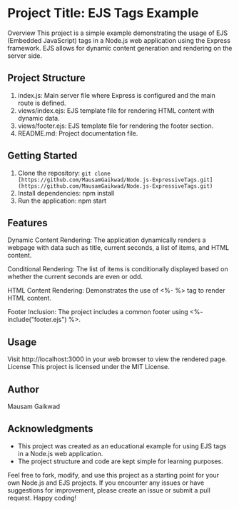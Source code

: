 # Project Title: EJS Tags Example
Overview
This project is a simple example demonstrating the usage of EJS (Embedded JavaScript) tags in a Node.js web application using the Express framework. EJS allows for dynamic content generation and rendering on the server side.

## Project Structure
1. index.js: Main server file where Express is configured and the main route is defined.
2. views/index.ejs: EJS template file for rendering HTML content with dynamic data.
3. views/footer.ejs: EJS template file for rendering the footer section.
3. README.md: Project documentation file.

## Getting Started
1. Clone the repository: ``git clone [https://github.com/MausamGaikwad/Node.js-ExpressiveTags.git](https://github.com/MausamGaikwad/Node.js-ExpressiveTags.git)``
2. Install dependencies: npm install
3. Run the application: npm start

## Features
Dynamic Content Rendering: The application dynamically renders a webpage with data such as title, current seconds, a list of items, and HTML content.

Conditional Rendering: The list of items is conditionally displayed based on whether the current seconds are even or odd.

HTML Content Rendering: Demonstrates the use of <%- %> tag to render HTML content.

Footer Inclusion: The project includes a common footer using <%- include("footer.ejs") %>.

## Usage
Visit http://localhost:3000 in your web browser to view the rendered page.
License
This project is licensed under the MIT License.

## Author

Mausam Gaikwad

## Acknowledgments
- This project was created as an educational example for using EJS tags in a Node.js web application.
- The project structure and code are kept simple for learning purposes.

Feel free to fork, modify, and use this project as a starting point for your own Node.js and EJS projects. If you encounter any issues or have suggestions for improvement, please create an issue or submit a pull request. Happy coding!
